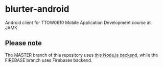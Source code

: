 # blurter-android
Android client for TTOW0610 Mobile Application Development course at JAMK

## Please note
The MASTER branch of this repository uses [this Node.js backend](https://github.com/TeemuTT/nodejs-backend-example), while the FIREBASE branch uses Firebases backend.
